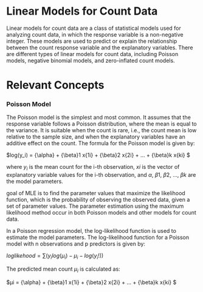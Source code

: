 # Linear Models for Count Data

Linear models for count data are a class of statistical models used for analyzing count data, in which the response variable is a non-negative integer. These models are used to predict or explain the relationship between the count response variable and the explanatory variables. There are different types of linear models for count data, including Poisson models, negative binomial models, and zero-inflated count models.

# Relevant Concepts

### Poisson Model

The Poisson model is the simplest and most common. It assumes that the response variable follows a Poisson distribution, where the mean is equal to the variance. It is suitable when the count is rare, i.e., the count mean is low relative to the sample size, and when the explanatory variables have an additive effect on the count. The formula for the Poisson model is given by:

$log(y_i) = {\alpha} + {\beta}1 x{1i} + {\beta}2 x{2i} + ... + {\beta}k x{ki} $

where $y_i$ is the mean count for the i-th observation, $xi$ is the vector of explanatory variable values for the i-th observation, and ${\alpha}$, ${\beta}1$, ${\beta}2$, ..., ${\beta}k$ are the model parameters.

goal of MLE is to find the parameter values that maximize the likelihood function, which is the probability of observing the observed data, given a set of parameter values. The parameter estimation using the maximum likelihood method occur in both Poisson models and other models for count data.

In a Poisson regression model, the log-likelihood function is used to estimate the model parameters. The log-likelihood function for a Poisson model with n observations and p predictors is given by:

$loglikehood = ∑(y_i log(μ_i) - μ_i - log(y_i!))$

 The predicted mean count $μ_i$ is calculated as:
 
 $μi = {\alpha} + {\beta}1 x{1i} + {\beta}2 x{2i} + ... + {\beta}k x{ki} $
